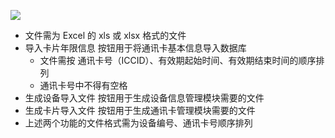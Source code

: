 ![](https://dioimgstore.oss-cn-beijing.aliyuncs.com/images/Snipaste_2023-08-24_15-59-18.jpg)

- 文件需为 Excel 的 xls 或 xlsx 格式的文件
- 导入卡片年限信息 按钮用于将通讯卡基本信息导入数据库
  - 文件需按 通讯卡号（ICCID）、有效期起始时间、有效期结束时间的顺序排列
  - 通讯卡号中不得有空格
- 生成设备导入文件 按钮用于生成设备信息管理模块需要的文件
- 生成卡片导入文件 按钮用于生成通讯卡管理模块需要的文件
- 上述两个功能的文件格式需为设备编号、通讯卡号顺序排列